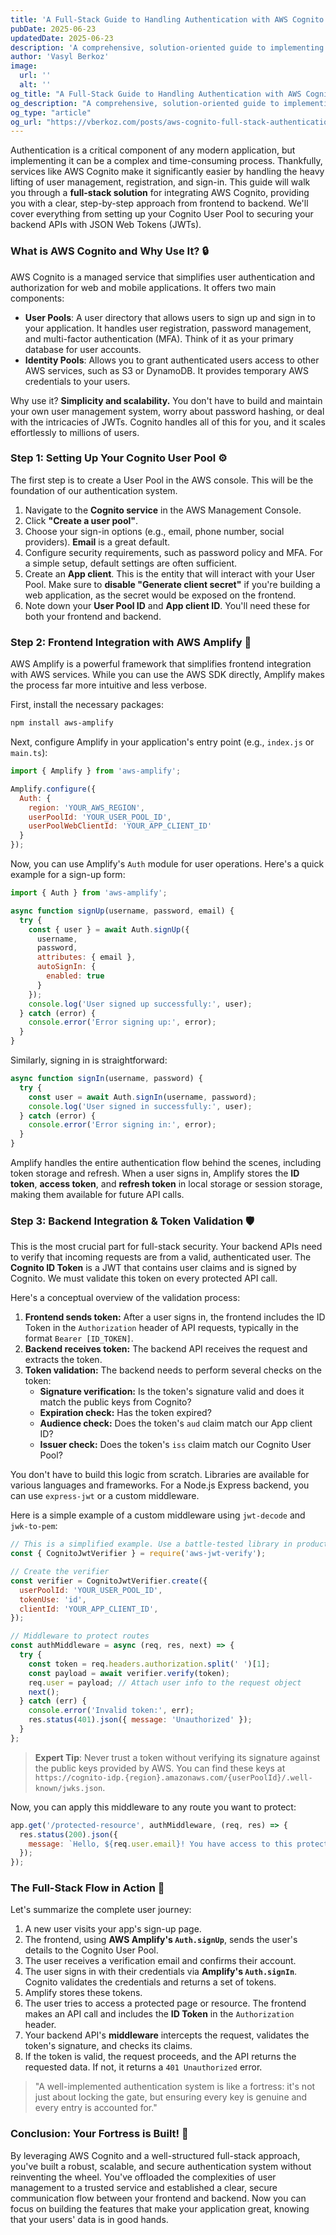 ```yaml
---
title: 'A Full-Stack Guide to Handling Authentication with AWS Cognito'
pubDate: 2025-06-23
updatedDate: 2025-06-23
description: 'A comprehensive, solution-oriented guide to implementing full-stack authentication using AWS Cognito, covering both frontend and backend integration.'
author: 'Vasyl Berkoz'
image:
  url: ''
  alt: ''
og_title: "A Full-Stack Guide to Handling Authentication with AWS Cognito"
og_description: "A comprehensive, solution-oriented guide to implementing full-stack authentication using AWS Cognito, covering both frontend and backend integration."
og_type: "article"
og_url: "https://vberkoz.com/posts/aws-cognito-full-stack-authentication"
---
```


Authentication is a critical component of any modern application, but implementing it can be a complex and time-consuming process. Thankfully, services like AWS Cognito make it significantly easier by handling the heavy lifting of user management, registration, and sign-in. This guide will walk you through a **full-stack solution** for integrating AWS Cognito, providing you with a clear, step-by-step approach from frontend to backend. We'll cover everything from setting up your Cognito User Pool to securing your backend APIs with JSON Web Tokens (JWTs).

### What is AWS Cognito and Why Use It? 🔒

AWS Cognito is a managed service that simplifies user authentication and authorization for web and mobile applications. It offers two main components:

  * **User Pools**: A user directory that allows users to sign up and sign in to your application. It handles user registration, password management, and multi-factor authentication (MFA). Think of it as your primary database for user accounts.
  * **Identity Pools**: Allows you to grant authenticated users access to other AWS services, such as S3 or DynamoDB. It provides temporary AWS credentials to your users.

Why use it? **Simplicity and scalability.** You don't have to build and maintain your own user management system, worry about password hashing, or deal with the intricacies of JWTs. Cognito handles all of this for you, and it scales effortlessly to millions of users.

### Step 1: Setting Up Your Cognito User Pool ⚙️

The first step is to create a User Pool in the AWS console. This will be the foundation of our authentication system.

1.  Navigate to the **Cognito service** in the AWS Management Console.
2.  Click **"Create a user pool"**.
3.  Choose your sign-in options (e.g., email, phone number, social providers). **Email** is a great default.
4.  Configure security requirements, such as password policy and MFA. For a simple setup, default settings are often sufficient.
5.  Create an **App client**. This is the entity that will interact with your User Pool. Make sure to **disable "Generate client secret"** if you're building a web application, as the secret would be exposed on the frontend.
6.  Note down your **User Pool ID** and **App client ID**. You'll need these for both your frontend and backend.

### Step 2: Frontend Integration with AWS Amplify 🚀

AWS Amplify is a powerful framework that simplifies frontend integration with AWS services. While you can use the AWS SDK directly, Amplify makes the process far more intuitive and less verbose.

First, install the necessary packages:

```bash
npm install aws-amplify
```

Next, configure Amplify in your application's entry point (e.g., `index.js` or `main.ts`):

```javascript
import { Amplify } from 'aws-amplify';

Amplify.configure({
  Auth: {
    region: 'YOUR_AWS_REGION',
    userPoolId: 'YOUR_USER_POOL_ID',
    userPoolWebClientId: 'YOUR_APP_CLIENT_ID'
  }
});
```

Now, you can use Amplify's `Auth` module for user operations. Here's a quick example for a sign-up form:

```javascript
import { Auth } from 'aws-amplify';

async function signUp(username, password, email) {
  try {
    const { user } = await Auth.signUp({
      username,
      password,
      attributes: { email },
      autoSignIn: {
        enabled: true
      }
    });
    console.log('User signed up successfully:', user);
  } catch (error) {
    console.error('Error signing up:', error);
  }
}
```

Similarly, signing in is straightforward:

```javascript
async function signIn(username, password) {
  try {
    const user = await Auth.signIn(username, password);
    console.log('User signed in successfully:', user);
  } catch (error) {
    console.error('Error signing in:', error);
  }
}
```

Amplify handles the entire authentication flow behind the scenes, including token storage and refresh. When a user signs in, Amplify stores the **ID token**, **access token**, and **refresh token** in local storage or session storage, making them available for future API calls.

### Step 3: Backend Integration & Token Validation 🛡️

This is the most crucial part for full-stack security. Your backend APIs need to verify that incoming requests are from a valid, authenticated user. The **Cognito ID Token** is a JWT that contains user claims and is signed by Cognito. We must validate this token on every protected API call.

Here's a conceptual overview of the validation process:

1.  **Frontend sends token:** After a user signs in, the frontend includes the ID Token in the `Authorization` header of API requests, typically in the format `Bearer [ID_TOKEN]`.
2.  **Backend receives token:** The backend API receives the request and extracts the token.
3.  **Token validation:** The backend needs to perform several checks on the token:
      * **Signature verification:** Is the token's signature valid and does it match the public keys from Cognito?
      * **Expiration check:** Has the token expired?
      * **Audience check:** Does the token's `aud` claim match our App client ID?
      * **Issuer check:** Does the token's `iss` claim match our Cognito User Pool?

You don't have to build this logic from scratch. Libraries are available for various languages and frameworks. For a Node.js Express backend, you can use `express-jwt` or a custom middleware.

Here is a simple example of a custom middleware using `jwt-decode` and `jwk-to-pem`:

```javascript
// This is a simplified example. Use a battle-tested library in production.
const { CognitoJwtVerifier } = require('aws-jwt-verify');

// Create the verifier
const verifier = CognitoJwtVerifier.create({
  userPoolId: 'YOUR_USER_POOL_ID',
  tokenUse: 'id',
  clientId: 'YOUR_APP_CLIENT_ID',
});

// Middleware to protect routes
const authMiddleware = async (req, res, next) => {
  try {
    const token = req.headers.authorization.split(' ')[1];
    const payload = await verifier.verify(token);
    req.user = payload; // Attach user info to the request object
    next();
  } catch (err) {
    console.error('Invalid token:', err);
    res.status(401).json({ message: 'Unauthorized' });
  }
};
```

> **Expert Tip**: Never trust a token without verifying its signature against the public keys provided by AWS. You can find these keys at `https://cognito-idp.{region}.amazonaws.com/{userPoolId}/.well-known/jwks.json`.

Now, you can apply this middleware to any route you want to protect:

```javascript
app.get('/protected-resource', authMiddleware, (req, res) => {
  res.status(200).json({
    message: `Hello, ${req.user.email}! You have access to this protected resource.`
  });
});
```

### The Full-Stack Flow in Action 🎨

Let's summarize the complete user journey:

1.  A new user visits your app's sign-up page.
2.  The frontend, using **AWS Amplify's `Auth.signUp`**, sends the user's details to the Cognito User Pool.
3.  The user receives a verification email and confirms their account.
4.  The user signs in with their credentials via **Amplify's `Auth.signIn`**. Cognito validates the credentials and returns a set of tokens.
5.  Amplify stores these tokens.
6.  The user tries to access a protected page or resource. The frontend makes an API call and includes the **ID Token** in the `Authorization` header.
7.  Your backend API's **middleware** intercepts the request, validates the token's signature, and checks its claims.
8.  If the token is valid, the request proceeds, and the API returns the requested data. If not, it returns a `401 Unauthorized` error.

> "A well-implemented authentication system is like a fortress: it's not just about locking the gate, but ensuring every key is genuine and every entry is accounted for."

### Conclusion: Your Fortress is Built\! 🎉

By leveraging AWS Cognito and a well-structured full-stack approach, you've built a robust, scalable, and secure authentication system without reinventing the wheel. You've offloaded the complexities of user management to a trusted service and established a clear, secure communication flow between your frontend and backend. Now you can focus on building the features that make your application great, knowing that your users' data is in good hands.